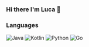 ### Hi there I'm Luca 👋

### Languages
![Java](https://img.shields.io/badge/-Java-000?&logo=Java&logoColor=007396)
![Kotlin](https://img.shields.io/badge/-Kotlin-000?&logo=Kotlin&logoColor=007396)
![Python](https://img.shields.io/badge/-Python-000?&logo=Python)
![Go](https://img.shields.io/badge/-Go-000?&logo=JavaScript)


<!--
**lucatodeschini/lucatodeschini** is a ✨ _special_ ✨ repository because its `README.md` (this file) appears on your GitHub profile.

Here are some ideas to get you started:

- 🔭 I’m currently working on ...
- 🌱 I’m currently learning ...
- 👯 I’m looking to collaborate on ...
- 🤔 I’m looking for help with ...
- 💬 Ask me about ...
- 📫 How to reach me: ...
- 😄 Pronouns: ...
- ⚡ Fun fact: ...
-->
